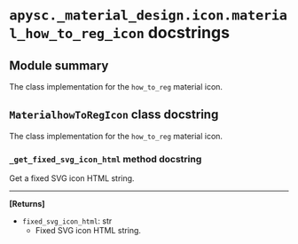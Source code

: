 # `apysc._material_design.icon.material_how_to_reg_icon` docstrings

## Module summary

The class implementation for the `how_to_reg` material icon.

## `MaterialhowToRegIcon` class docstring

The class implementation for the `how_to_reg` material icon.

### `_get_fixed_svg_icon_html` method docstring

Get a fixed SVG icon HTML string.<hr>

**[Returns]**

- `fixed_svg_icon_html`: str
  - Fixed SVG icon HTML string.